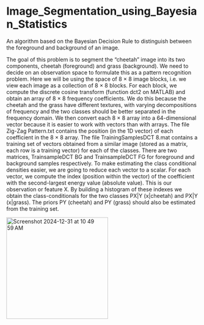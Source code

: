 # Image_Segmentation_using_Bayesian_Statistics
An algorithm based on the Bayesian Decision Rule to distinguish between the foreground and background of an image.

The goal of this problem is to segment the “cheetah” image into its two components, cheetah (foreground) and grass (background).
We need to decide on an observation space to formulate this as a pattern recognition problem.
Here we will be using the space of 8 × 8 image blocks, i.e. we view each image as a collection of 8 × 8 blocks.
For each block, we compute the discrete cosine transform (function dct2 on MATLAB) and obtain an array of 8 × 8 frequency coefficients. We do this because the cheetah and the grass have different textures, with varying decompositions of frequency and the two classes should be better separated in the frequency domain. We then convert each 8 × 8 array into a 64-dimensional vector because it is easier
to work with vectors than with arrays.
The file Zig-Zag Pattern.txt contains the position (in the 1D vector) of each coefficient in the 8 × 8 array. The file TrainingSamplesDCT 8.mat contains a training set of vectors obtained from a similar image (stored as a matrix, each row is a training vector) for each of the classes. There are two matrices, TrainsampleDCT BG and TrainsampleDCT FG for foreground and background samples respectively.
To make estimating the class conditional densities easier, we are going to reduce each vector to a scalar. For each vector, we compute the index (position within the vector) of the coefficient with the second-largest energy value (absolute value). This is our observation or feature X.
By building a histogram of these indexes we obtain the class-conditionals for the two classes PX|Y (x|cheetah) and PX|Y (x|grass). The priors PY (cheetah) and PY (grass) should also be estimated from the training set.



<img width="266" alt="Screenshot 2024-12-31 at 10 49 59 AM" src="https://github.com/user-attachments/assets/024e5c22-06d6-4461-b666-8e4f40ef1825" />



